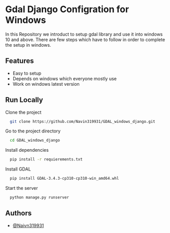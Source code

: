 
# Gdal Django Configration for Windows

In this Repository we introduct to setup gdal library and use it into windows 10 and above. There are few steps which have to follow in order to complete the setup in windows.



## Features

- Easy to setup
- Depends on windows which everyone mostly use
- Work on windows latest version


## Run Locally

Clone the project

```bash
  git clone https://github.com/Navin319931/GDAL_windows_django.git
```

Go to the project directory

```bash
  cd GDAL_windows_django
```

Install dependencies

```bash
  pip install -r requierements.txt
```

Install GDAL

```bash
  pip install GDAL-3.4.3-cp310-cp310-win_amd64.whl
```

Start the server

```bash
  python manage.py runserver
```


## Authors

- [@Naivn319931](https://www.github.com/Navin319931)

